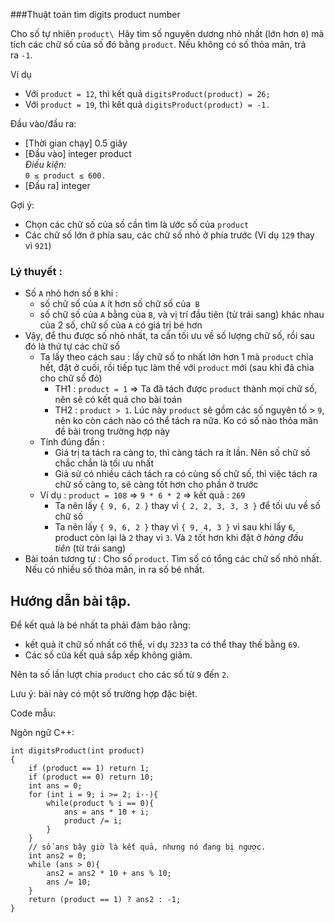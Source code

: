 ###Thuật toán tìm digits product number

Cho số tự nhiên `product\
`Hãy tìm số nguyên dương nhỏ nhất (lớn hơn `0`) mà tích các chữ số của số đó bằng `product`. Nếu không có số thỏa mãn, trả ra `-1`.

Ví dụ

-   Với `product = 12`, thì kết quả `digitsProduct(product) = 26;`
-   Với `product = 19`, thì kết quả `digitsProduct(product) = -1. `

Đầu vào/đầu ra:

-   [Thời gian chạy] 0.5 giây
-   [Đầu vào] integer product\
    *Điều kiện:*\
    `0 ≤ product ≤ 600.`
-   [Đầu ra] integer

Gợi ý:

-   Chọn các chữ số của số cần tìm là ước số của `product`
-   Các chữ số lớn ở phía sau, các chữ số nhỏ ở phía trước (Ví dụ `129` thay vì `921`)

### Lý thuyết :

-   Số `A` nhỏ hơn số `B` khi :
    -   số chữ số của `A` ít hơn số chữ số của` B`
    -   số chữ số của `A` bằng của `B`, và vị trí đầu tiên (từ trái sang) khác nhau của 2 số, chữ số của `A` có giá trị bé hơn
-   Vậy, để thu được số nhỏ nhất, ta cần tối ưu về số lượng chữ số, rồi sau đó là thứ tự các chữ số
    -   Ta lấy theo cách sau : lấy chữ số to nhất lớn hơn 1 mà `product` chia hết, đặt ở cuối, rồi tiếp tục làm thế với `product` mới (sau khi đã chia cho chữ số đó)
        -   TH1 : `product = 1` ⇒ Ta đã tách được `product` thành mọi chữ số, nên sẽ có kết quả cho bài toán
        -   TH2 : `product > 1`. Lúc này `product` sẽ gồm các số nguyên tố > `9`, nên ko còn cách nào có thể tách ra nữa. Ko có số nào thỏa mãn đề bài trong trường hợp này
    -   Tính đúng đắn :
        -   Giá trị ta tách ra càng to, thì càng tách ra ít lần. Nên số chữ số chắc chắn là tối ưu nhất
        -   Giả sử có nhiều cách tách ra có cùng số chữ số, thì việc tách ra chữ số càng to, sẽ càng tốt hơn cho phần ở trước
    -   Ví dụ : `product = 108` ⇒ `9 * 6 * 2` ⇒ kết quả : `269`
        -   Ta nên lấy `{ 9, 6, 2 }` thay vì `{ 2, 2, 3, 3, 3 }` để tối ưu về số chữ số
        -   Ta nên lấy `{ 9, 6, 2 }` thay vì `{ 9, 4, 3 }` vì sau khi lấy `6`, product còn lại là `2` thay vì `3`. Và `2` tốt hơn khi đặt ở *hàng đầu tiên* (từ trái sang)
-   Bài toán tương tự : Cho số `product`. Tìm số có tổng các chữ số nhỏ nhất. Nếu có nhiều số thỏa mãn, in ra số bé nhất.

Hướng dẫn bài tập.
------------------

Để kết quả là bé nhất ta phải đảm bảo rằng:

-   kết quả ít chữ số nhất có thể, ví dụ `3233` ta có thể thay thế bằng `69`.
-   Các số của kết quả sắp xếp không giảm.

Nên ta số lần lượt chia `product` cho các số từ `9` đến `2`. 

Lưu ý: bài này có một số trường hợp đặc biệt.

Code mẫu:

Ngôn ngữ C++:

```
int digitsProduct(int product)
{
    if (product == 1) return 1;
    if (product == 0) return 10;
    int ans = 0;
    for (int i = 9; i >= 2; i--){
        while(product % i == 0){
            ans = ans * 10 + i;
            product /= i;
        }
    }
    // số ans bây giờ là kết quả, nhưng nó đang bị ngược.
    int ans2 = 0;
    while (ans > 0){
        ans2 = ans2 * 10 + ans % 10;
        ans /= 10;
    }
    return (product == 1) ? ans2 : -1;
}
```
